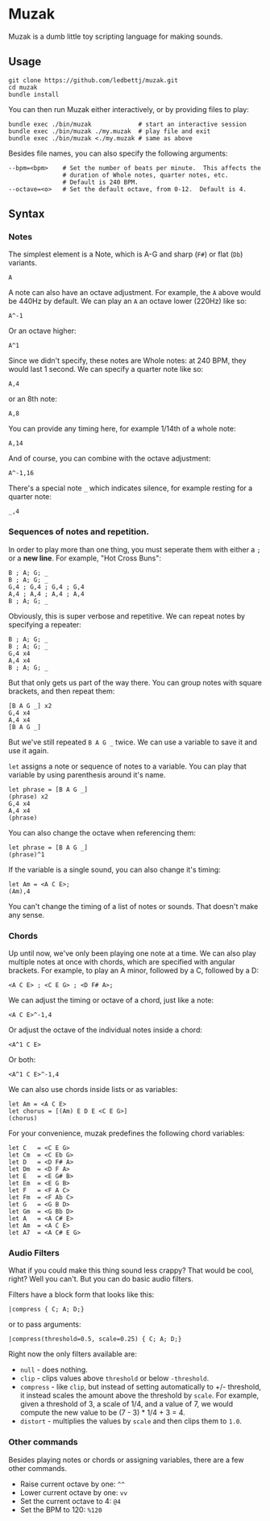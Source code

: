 Muzak
============

Muzak is a dumb little toy scripting language for making sounds.

Usage
------------

    git clone https://github.com/ledbettj/muzak.git
    cd muzak
    bundle install

You can then run Muzak either interactively, or by providing files to play:

    bundle exec ./bin/muzak             # start an interactive session
    bundle exec ./bin/muzak ./my.muzak  # play file and exit
    bundle exec ./bin/muzak <./my.muzak # same as above

Besides file names, you can also specify the following arguments:

    --bpm=<bpm>    # Set the number of beats per minute.  This affects the
                   # duration of Whole notes, quarter notes, etc.
                   # Default is 240 BPM.
    --octave=<o>   # Set the default octave, from 0-12.  Default is 4.


Syntax
------------

### Notes

The simplest element is a Note, which is A-G and sharp (`F#`) or
flat (`Db`) variants.

    A

A note can also have an octave adjustment. For example, the `A` above
would be 440Hz by default.  We can play an `A` an octave lower (220Hz) like so:

    A^-1

Or an octave higher:

    A^1

Since we didn't specify, these notes are Whole notes: at 240 BPM, they would last
1 second.  We can specify a quarter note like so:

    A,4

or an 8th note:

    A,8

You can provide any timing here, for example 1/14th of a whole note:

    A,14

And of course, you can combine with the octave adjustment:

    A^-1,16

There's a special note `_` which indicates silence, for example resting for a
quarter note:

    _,4

### Sequences of notes and repetition.

In order to play more than one thing, you must seperate them with either a `;`
or a __new line__.  For example, "Hot Cross Buns":

    B ; A; G; _
    B ; A; G; _
    G,4 ; G,4 ; G,4 ; G,4
    A,4 ; A,4 ; A,4 ; A,4
    B ; A; G; _

Obviously, this is super verbose and repetitive.  We can repeat notes by
specifying a repeater:

    B ; A; G; _
    B ; A; G; _
    G,4 x4
    A,4 x4
    B ; A; G; _

But that only gets us part of the way there.  You can group notes with
square brackets, and then repeat them:

    [B A G _] x2
    G,4 x4
    A,4 x4
    [B A G _]

But we've still repeated `B A G _` twice.  We can use a variable to save it
and use it again.

`let` assigns a note or sequence of notes to a variable.
You can play that variable by using parenthesis around it's name.

    let phrase = [B A G _]
    (phrase) x2
    G,4 x4
    A,4 x4
    (phrase)

You can also change the octave when referencing them:

    let phrase = [B A G _]
    (phrase)^1
    
If the variable is a single sound, you can also change it's timing:

    let Am = <A C E>;
    (Am),4
    
You can't change the timing of a list of notes or sounds.  That doesn't make any sense.

### Chords

Up until now, we've only been playing one note at a time.  We can also
play multiple notes at once with chords, which are specified with angular
brackets.  For example, to play an A minor, followed by a C, followed by a D:

    <A C E> ; <C E G> ; <D F# A>;

We can adjust the timing or octave of a chord, just like a note:

    <A C E>^-1,4

Or adjust the octave of the individual notes inside a chord:

    <A^1 C E>

Or both:

    <A^1 C E>^-1,4

We can also use chords inside lists or as variables:

    let Am = <A C E>
    let chorus = [(Am) E D E <C E G>]
    (chorus)

For your convenience, muzak predefines the following chord variables:

    let C   = <C E G>
    let Cm  = <C Eb G>
    let D   = <D F# A>
    let Dm  = <D F A>
    let E   = <E G# B>
    let Em  = <E G B>
    let F   = <F A C>
    let Fm  = <F Ab C>
    let G   = <G B D>
    let Gm  = <G Bb D>
    let A   = <A C# E>
    let Am  = <A C E>
    let A7  = <A C# E G>

### Audio Filters

What if you could make this thing sound less crappy? That would be cool, right?
Well you can't.  But you can do basic audio filters.

Filters have a block form that looks like this:

    |compress { C; A; D;}

or to pass arguments:

    |compress(threshold=0.5, scale=0.25) { C; A; D;}


Right now the only filters available are:

* `null` - does nothing.
* `clip` - clips values above `threshold` or below `-threshold`.
* `compress` - like `clip`, but instead of setting automatically to +/- threshold, it instead
scales the amount above the threshold by `scale`.  For example, given a threshold of 3, a scale of 1/4, and a value of 7, we would compute the new value to be (7 - 3) * 1/4 + 3 = 4.
* `distort` - multiplies the values by `scale` and then clips them to `1.0`.

### Other commands

Besides playing notes or chords or assigning variables, there are a few other
commands.

* Raise current octave by one: `^^`
* Lower current octave by one: `vv`
* Set the current octave to 4: `@4`
* Set the BPM to 120:          `%120`

